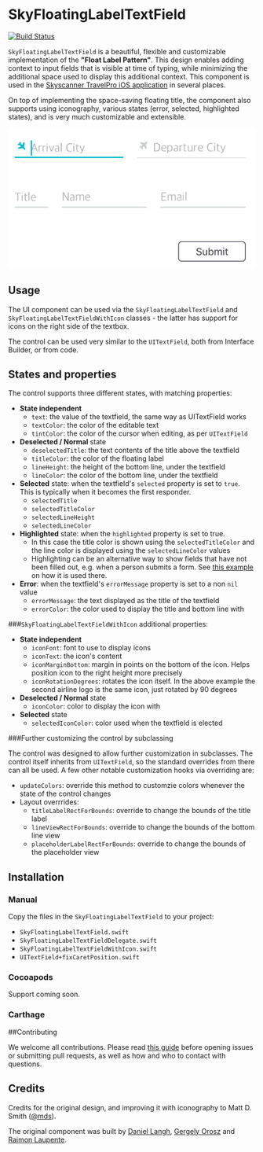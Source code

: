 # SkyFloatingLabelTextField

[![Build Status](https://travis-ci.org/Skyscanner/SkyFloatingLabelTextField.svg?branch=master)](https://travis-ci.org/Skyscanner/SkyFloatingLabelTextField)

`SkyFloatingLabelTextField` is a beautiful, flexible and customizable implementation of the **"Float Label Pattern"**. This design enables adding context to input fields that is visible at time of typing, while minimizing the additional space used to display this additional context. This component is used in the [Skyscanner TravelPro iOS application](https://itunes.apple.com/gb/app/travelpro-business-travel/id1046916687) in several places.

On top of implementing the space-saving floating title, the component also supports using iconography, various states (error, selected, highlighted states), and is very much customizable and extensible.

![](/SkyFloatingLabelTextField/images/showcase-example.gif)

## Usage

The UI component can be used via the `SkyFloatingLabelTextField` and `SkyFloatingLabelTextFieldWithIcon` classes - the latter has support for icons on the right side of the textbox.

The control can be used very similar to the `UITextField`, both from Interface Builder, or from code.

## States and properties

The control supports three different states, with matching properties:
- **State independent**
  - `text`: the value of the textfield, the same way as UITextField works
  - `textColor`: the color of the editable text
  - `tintColor`: the color of the cursor when editing, as per `UITextField`
- **Deselected / Normal** state
  - `deselectedTitle`: the text contents of the title above the textfield 
  - `titleColor`: the color of the floating label
  - `lineHeight`: the height of the bottom line, under the textfield
  - `lineColor`:  the color of the bottom line, under the textfield
- **Selected** state: when the textfield's `selected` property is set to `true`. This is typically when it becomes the first responder.
  - `selectedTitle`
  - `selectedTitleColor`
  - `selectedLineHeight`
  - `selectedLineColor`
- **Highlighted** state: when the `highlighted` property is set to true.
  - In this case the title color is shown using the `selectedTitleColor` and the line color is displayed using the `selectedLineColor` values
  - Highlighting can be an alternative way to show fields that have not been filled out, e.g. when a person submits a form. See [this example](/SkyFloatingLabelTextField/blob/master/SkyFloatingLabelTextField/SkyFloatingLabelTextFieldExample/Example0/ShowcaseExampleViewController.swift) on how it is used there.
- **Error**: when the textfield's `errorMessage` property is set to a non `nil` value
  - `errorMessage`: the text displayed as the title of the textfield
  - `errorColor`: the color used to display the title and bottom line with

###`SkyFloatingLabelTextFieldWithIcon` additional properties:
- **State independent**
  - `iconFont`: font to use to display icons
  - `iconText`: the icon's content
  - `iconMarginBottom`: margin in points on the bottom of the icon. Helps position icon to the right height more precisely
  - `iconRotationDegrees`: rotates the icon itself. In the above example the second airline logo is the same icon, just rotated by 90 degrees
- **Deselected / Normal** state
  - `iconColor`: color to display the icon with
- **Selected** state
  -  `selectedIconColor`: color used when the textfield is elected

###Further customizing the control by subclassing

The control was designed to allow further customization in subclasses. The control itself inherits from `UITextField`, so the standard overrides from there can all be used. A few other notable customization hooks via overriding are:
- `updateColors`: override this method to customzie colors whenever the state of the control changes
- Layout overrrides:
  - `titleLabelRectForBounds`: override to change the bounds of the title label
  - `lineViewRectForBounds`: override to change the bounds of the bottom line view
  - `placeholderLabelRectForBounds`: override to change the bounds of the placeholder view

## Installation

### Manual

Copy the files in the `SkyFloatingLabelTextField` to your project:
- `SkyFloatingLabelTextField.swift`
- `SkyFloatingLabelTextFieldDelegate.swift`
- `SkyFloatingLabelTextFieldWithIcon.swift`
- `UITextField+fixCaretPosition.swift`

### Cocoapods

Support coming soon.

### Carthage

##Contributing

We welcome all contributions. Please read [this guide](/CONTRIBUTING.md) before opening issues or submitting pull requests, as well as how and who to contact with questions.

## Credits

Credits for the original design, and improving it with iconography to Matt D. Smith ([@mds](https://twitter.com/mds)).

The original component was built by [Daniel Langh](https://github.com/intonarumori), [Gergely Orosz](https://github.com/gergelyorosz) and [Raimon Laupente](https://github.com/wolffan).
